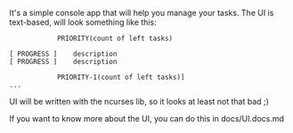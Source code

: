 It's a simple console app that will help you manage your tasks.
The UI is text-based, will look something like this:

~~~~~~~~~~~~~~~~~~~~~~~~~~~~~~~~~~~~~~~~~~~~~~~~~~~~~~~~~~~~~~~~~~~~~~~~~~~~~~~
			PRIORITY(count of left tasks)

[ PROGRESS ] 	description
[ PROGRESS ] 	description

			PRIORITY-1(count of left tasks)]
...
~~~~~~~~~~~~~~~~~~~~~~~~~~~~~~~~~~~~~~~~~~~~~~~~~~~~~~~~~~~~~~~~~~~~~~~~~~~~~~~

UI will be written with the ncurses lib, so it looks at least not that bad ;)

If you want to know more about the UI, you can do this in docs/UI.docs.md
